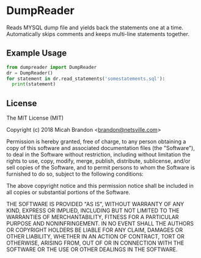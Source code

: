 # DumpReader

Reads MYSQL dump file and yields back the statements one at a time.  Automatically skips comments and
keeps multi-line statements together.

## Example Usage

```python
from dumpreader import DumpReader
dr = DumpReader()
for statement in dr.read_statements('somestatements.sql'):
  print(statement)
```

## License

The MIT License (MIT)

Copyright (c) 2018 Micah Brandon &lt;brandon@netsville.com&gt;

Permission is hereby granted, free of charge, to any person obtaining a copy
of this software and associated documentation files (the "Software"), to deal
in the Software without restriction, including without limitation the rights
to use, copy, modify, merge, publish, distribute, sublicense, and/or sell
copies of the Software, and to permit persons to whom the Software is
furnished to do so, subject to the following conditions:

The above copyright notice and this permission notice shall be included in
all copies or substantial portions of the Software.

THE SOFTWARE IS PROVIDED "AS IS", WITHOUT WARRANTY OF ANY KIND, EXPRESS OR
IMPLIED, INCLUDING BUT NOT LIMITED TO THE WARRANTIES OF MERCHANTABILITY,
FITNESS FOR A PARTICULAR PURPOSE AND NONINFRINGEMENT. IN NO EVENT SHALL THE
AUTHORS OR COPYRIGHT HOLDERS BE LIABLE FOR ANY CLAIM, DAMAGES OR OTHER
LIABILITY, WHETHER IN AN ACTION OF CONTRACT, TORT OR OTHERWISE, ARISING FROM,
OUT OF OR IN CONNECTION WITH THE SOFTWARE OR THE USE OR OTHER DEALINGS IN
THE SOFTWARE.

